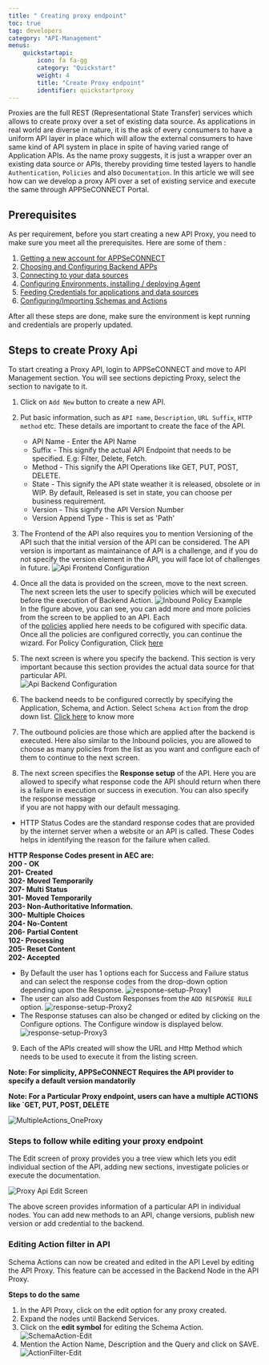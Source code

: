```yaml
---
title: " Creating proxy endpoint"
toc: true
tag: developers
category: "API-Management"
menus: 
    quickstartapi: 
        icon: fa fa-gg
        category: "Quickstart"
        weight: 4
        title: "Create Proxy endpoint" 
        identifier: quickstartproxy
---
```

Proxies are the full REST (Representational State Transfer) services which allows to create proxy
over a set of existing data source. As applications in real world are diverse in nature, it is the 
ask of every consumers to have a uniform API layer in place which will allow the external consumers 
to have same kind of API system in place in spite of having varied range of Application APIs. As the name
proxy suggests, it is just a wrapper over an existing data source or APIs, thereby providing time
tested layers to handle `Authentication`, `Policies` and also `Documentation`. In this article
we will see how can we develop a proxy API over a set of existing service and execute the same through
APPSeCONNECT Portal. 

## Prerequisites

As per requirement, before you start creating a new API Proxy, you need to make sure you meet all the 
prerequisites. Here are some of them : 

1. [Getting a new account for APPSeCONNECT](/getting%20started/user-registration-license/)
2. [Choosing and Configuring Backend APPs](/configuring%20appseconnect/configurations/#process-of-choosing-app)
3. [Connecting to your data sources](/getting%20started/configurations-for-integration/#creating-connection--executing-the-touchpoint)
4. [Configuring Environments, installing / deploying Agent](/deployment/Environment-Management/)
5. [Feeding Credentials for applications and data sources](/connectors/OLEDB-Credentials/)
5. [Configuring/Importing Schemas and Actions](/configuring%20appseconnect/configurations/#adding-schemas-and-actions-of-an-application)

After all these steps are done, make sure the environment is kept running and credentials are properly updated. 

## Steps to create Proxy Api

To start creating a Proxy API, login to APPSeCONNECT and move to API Management section. You will see sections 
depicting Proxy, select the section to navigate to it.

1. Click on `Add New` button to create a new API.
2. Put basic information, such as `API name`, `Description`, `URL Suffix`, `HTTP method` etc. These 
details are important to create the face of the API. 

   * API Name - Enter the API Name
   * Suffix - This signify the actual API Endpoint that needs to be specified. E.g: Filter, Delete, Fetch.
   * Method - This signify the API Operations like GET, PUT, POST, DELETE.
   * State - This signify the API state weather it is released, obsolete or in WIP. By default, Released is set in state, you can choose per business
          requirement.
   * Version - This signify the API Version Number
   * Version Append Type - This is set as 'Path'

3. The Frontend of the API also requires you to mention Versioning of the API such that the initial version 
of the API can be considered. The API version is important as maintainance of API is a challenge, and if you do
not specify the version element in the API, you will face lot of challenges in future. 
![Api Frontend Configuration](/staticfiles/api-management/media/api-frontend-configuration.png)  
4. Once all the data is provided on the screen, move to the next screen. The next screen lets the user 
to specify policies which will be executed before the execution of Backend Action.
![Inbound Policy Example](/staticfiles/api-management/media/inbound-policy-example.png)  
In the figure above, you can see, you can add more and more policies from the screen to be applied to an API. Each  
of the [policies](/api-management/policies/) applied here needs to be cofigured with specific data. Once all the policies are configured correctly,
you can continue the wizard. For Policy Configuration, Click [here](/api-management/policies/)    
5. The next screen is where you specify the backend. This section is very important because this section
provides the actual data source for that particular API.   
![Api Backend Configuration](/staticfiles/api-management/media/api-backend-configuration.png)    
6. The backend needs to be configured correctly by specifying the Application, Schema, and Action. Select `Schema Action`
from the drop down list. [Click here](/configuring%20appseconnect/configurations/#adding-schemas-and-actions-of-an-application) to know more    
7. The outbound policies are those which are applied after the backend is executed. Here also similar to the Inbound 
policies, you are allowed to choose as many policies from the list as you want and configure each of them to continue 
to the next screen.    
8. The next screen specifies the **Response setup** of the API. Here you are allowed to specify what response code the API 
should return when there is a failure in execution or success in execution. You can also specify the response message   
if you are not happy with our default messaging. 

* HTTP Status Codes are the standard response codes that are provided by the internet server when a website or an API is called. 
  These Codes helps in identifying the reason for the failure when called.

**HTTP Response Codes present in AEC are:  
200 - OK     
201- Created    
302- Moved Temporarily   
207- Multi Status     
301- Moved Temporarily     
203- Non-Authoritative Information.     
300- Multiple Choices   
204- No-Content    
206- Partial Content     
102- Processing    
205- Reset Content     
202- Accepted**


* By Default the user has 1 options each for Success and Failure status and can select the response codes 
from the drop-down option depending upon the Response.
![response-setup-Proxy1](/staticfiles/api-management/media/response-setup-Proxy1.png)
* The user can also add Custom Responses from the `ADD RESPONSE RULE` option.
![response-setup-Proxy2](/staticfiles/api-management/media/response-setup-Proxy2.png)
* The Response statuses can also be changed or edited by clicking on the Configure options. The Configure window is displayed below.
![response-setup-Proxy3](/staticfiles/api-management/media/response-setup-Proxy3.png)  

9. Each of the APIs created will show the URL and Http Method which needs to be used to execute it from the listing screen.

**Note: For simplicity, APPSeCONNECT Requires the API provider to specify a default version mandatorily**

**Note:  For a Particular Proxy endpoint, users can have a multiple ACTIONS like `GET, PUT, POST, DELETE**

![MultipleActions_OneProxy](/staticfiles/api-management/media/MultipleActions_OneProxy.png)  

### Steps to follow while editing your proxy endpoint

The Edit screen of proxy provides you a tree view which lets you edit individual section of the API, adding new sections,
investigate policies or execute the documentation.

![Proxy Api Edit Screen](/staticfiles/api-management/media/proxy-api-edit-screen.png)

The above screen provides information of a particular API in individual nodes. You can add new methods to an API,
change versions, publish new version or add credential to the backend. 

### Editing Action filter in API

Schema Actions can now be created and edited in the API Level by editing the API Proxy. 
This feature can be accessed in the Backend Node in the API Proxy. 

**Steps to do the same**

1.	In the API Proxy, click on the edit option for any proxy created.
2.	Expand the nodes until Backend Services.
3.  Click on the **edit symbol** for editing the Schema Action.
![SchemaAction-Edit](/staticfiles/api-management/media/SchemaAction-Edit.png)
4.  Mention the Action Name, Description and the Query and click on SAVE.
![ActionFilter-Edit](/staticfiles/api-management/media/ActionFilter-Edit.png)

       